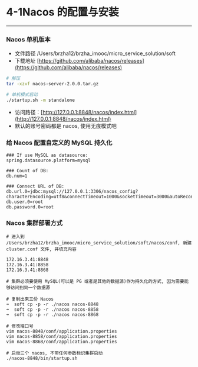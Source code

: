 # 4-1Nacos 的配置与安装
------------

### Nacos 单机版本

*   文件路径 /Users/brzha12/brzha\_imooc/micro\_service\_solution/soft
*   下载地址 [https://github.com/alibaba/nacos/releases](https://github.com/alibaba/nacos/releases)

```bash 
# 解压
tar -xzvf nacos-server-2.0.0.tar.gz

# 单机模式启动
./startup.sh -m standalone

```

*   访问路径：[http://127.0.0.1:8848/nacos/index.html](http://127.0.0.1:8848/nacos/index.html)
*   默认的账号密码都是 nacos, 使用无痕模式吧

### 给 Nacos 配置自定义的 MySQL 持久化

``` 
### If use MySQL as datasource:
spring.datasource.platform=mysql

### Count of DB:
db.num=1

### Connect URL of DB:
db.url.0=jdbc:mysql://127.0.0.1:3306/nacos_config?characterEncoding=utf8&connectTimeout=1000&socketTimeout=3000&autoReconnect=true&useUnicode=true&useSSL=false&serverTimezone=UTC
db.user.0=root
db.password.0=root

```

### Nacos 集群部署方式

```
# 进入到 /Users/brzha12/brzha_imooc/micro_service_solution/soft/nacos/conf, 新建 cluster.conf 文件, 并填充内容

172.16.3.41:8848
172.16.3.41:8858
172.16.3.41:8868

# 集群必须要使用 MySQL(可以是 PG 或者是其他的数据源)作为持久化的方式, 因为需要能够访问到同一个数据源

# 复制出来三份 Nacos
➜  soft cp -p -r ./nacos nacos-8848
➜  soft cp -p -r ./nacos nacos-8858
➜  soft cp -p -r ./nacos nacos-8868

# 修改端口号
vim nacos-8848/conf/application.properties
vim nacos-8858/conf/application.properties
vim nacos-8868/conf/application.properties

# 启动三个 nacos, 不带任何参数标识集群启动
./nacos-8848/bin/startup.sh
```

